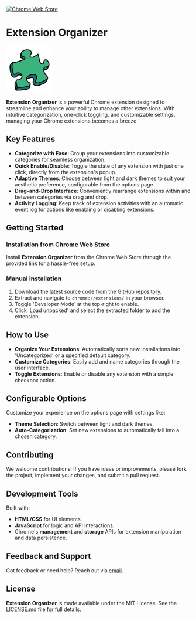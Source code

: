 [![Chrome Web Store](https://img.shields.io/badge/Download-Chrome%20Web%20Store-brightgreen.svg?style=for-the-badge&logo=google-chrome)](https://chromewebstore.google.com/detail/extension-organizer/cidoihbodlchadoknfiohphlokmlmokp?authuser=0&hl=tr)

# Extension Organizer

![Extension Icon](https://raw.githubusercontent.com/firatkaanbitmez/chrome-extension-organizer/main/icons/icon128.png)

**Extension Organizer** is a powerful Chrome extension designed to streamline and enhance your ability to manage other extensions. With intuitive categorization, one-click toggling, and customizable settings, managing your Chrome extensions becomes a breeze.

## Key Features

- **Categorize with Ease**: Group your extensions into customizable categories for seamless organization.
- **Quick Enable/Disable**: Toggle the state of any extension with just one click, directly from the extension's popup.
- **Adaptive Themes**: Choose between light and dark themes to suit your aesthetic preference, configurable from the options page.
- **Drag-and-Drop Interface**: Conveniently rearrange extensions within and between categories via drag and drop.
- **Activity Logging**: Keep track of extension activities with an automatic event log for actions like enabling or disabling extensions.

## Getting Started

### Installation from Chrome Web Store

Install **Extension Organizer** from the Chrome Web Store through the provided link for a hassle-free setup.

### Manual Installation

1. Download the latest source code from the [GitHub repository](https://github.com/firatkaanbitmez/chrome-extension-organizer).
2. Extract and navigate to `chrome://extensions/` in your browser.
3. Toggle 'Developer Mode' at the top-right to enable.
4. Click 'Load unpacked' and select the extracted folder to add the extension.

## How to Use

- **Organize Your Extensions**: Automatically sorts new installations into 'Uncategorized' or a specified default category.
- **Customize Categories**: Easily add and name categories through the user interface.
- **Toggle Extensions**: Enable or disable any extension with a simple checkbox action.

## Configurable Options

Customize your experience on the options page with settings like:
- **Theme Selection**: Switch between light and dark themes.
- **Auto-Categorization**: Set new extensions to automatically fall into a chosen category.

## Contributing

We welcome contributions! If you have ideas or improvements, please fork the project, implement your changes, and submit a pull request.

## Development Tools

Built with:
- **HTML/CSS** for UI elements.
- **JavaScript** for logic and API interactions.
- Chrome's **management** and **storage** APIs for extension manipulation and data persistence.

## Feedback and Support

Got feedback or need help? Reach out via [email](mailto:your-email@example.com).

## License

**Extension Organizer** is made available under the MIT License. See the [LICENSE.md](LICENSE.md) file for full details.
